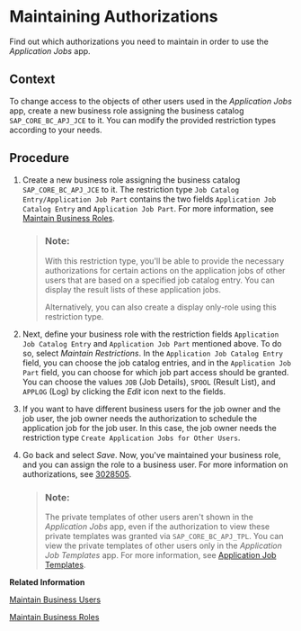 <!-- loio171039b7300345cb81392ba058db5dd4 -->

# Maintaining Authorizations

Find out which authorizations you need to maintain in order to use the *Application Jobs* app.



<a name="loio171039b7300345cb81392ba058db5dd4__context_tdc_yty_q4b"/>

## Context

To change access to the objects of other users used in the *Application Jobs* app, create a new business role assigning the business catalog `SAP_CORE_BC_APJ_JCE` to it. You can modify the provided restriction types according to your needs.



<a name="loio171039b7300345cb81392ba058db5dd4__steps_udc_yty_q4b"/>

## Procedure

1.  Create a new business role assigning the business catalog `SAP_CORE_BC_APJ_JCE` to it. The restriction type `Job Catalog Entry/Application Job Part` contains the two fields `Application Job Catalog Entry` and `Application Job Part`. For more information, see [Maintain Business Roles](maintain-business-roles-8980ad0.md).

    > ### Note:  
    > With this restriction type, you'll be able to provide the necessary authorizations for certain actions on the application jobs of other users that are based on a specified job catalog entry. You can display the result lists of these application jobs.
    > 
    > Alternatively, you can also create a display only-role using this restriction type.

2.  Next, define your business role with the restriction fields `Application Job Catalog Entry` and `Application Job Part` mentioned above. To do so, select *Maintain Restrictions*. In the `Application Job Catalog Entry` field, you can choose the job catalog entries, and in the `Application Job Part` field, you can choose for which job part access should be granted. You can choose the values `JOB` \(Job Details\), `SPOOL` \(Result List\), and `APPLOG` \(Log\) by clicking the *Edit* icon next to the fields.

3.  If you want to have different business users for the job owner and the job user, the job owner needs the authorization to schedule the application job for the job user. In this case, the job owner needs the restriction type `Create Application Jobs for Other Users`.

4.  Go back and select *Save*. Now, you've maintained your business role, and you can assign the role to a business user. For more information on authorizations, see [3028505](https://me.sap.com/notes/3028505).

    > ### Note:  
    > The private templates of other users aren't shown in the *Application Jobs* app, even if the authorization to view these private templates was granted via `SAP_CORE_BC_APJ_TPL`. You can view the private templates of other users only in the *Application Job Templates* app. For more information, see [Application Job Templates](application-job-templates-9c930d5.md).


**Related Information**  


[Maintain Business Users](maintain-business-users-e40e710.md "You use this app to provide business users with access rights and to maintain business user settings.")

[Maintain Business Roles](maintain-business-roles-8980ad0.md)

